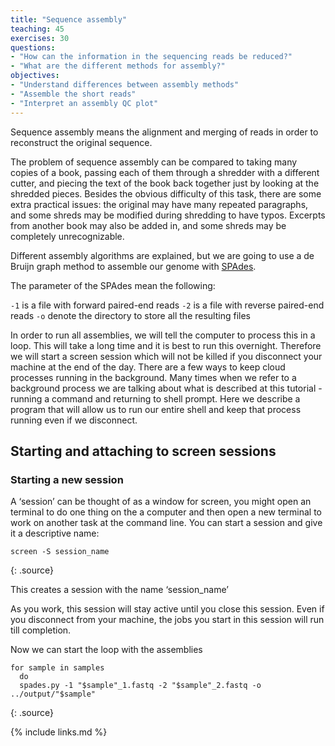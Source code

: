 ```yaml
---
title: "Sequence assembly"
teaching: 45
exercises: 30
questions:
- "How can the information in the sequencing reads be reduced?"
- "What are the different methods for assembly?"
objectives:
- "Understand differences between assembly methods"
- "Assemble the short reads"
- "Interpret an assembly QC plot"
---
```


Sequence assembly means the alignment and merging of reads in order to reconstruct the original sequence.

The problem of sequence assembly can be compared to taking many copies of a book, passing each of them through a shredder with a different cutter, and piecing the text of the book back together just by looking at the shredded pieces. Besides the obvious difficulty of this task, there are some extra practical issues: the original may have many repeated paragraphs, and some shreds may be modified during shredding to have typos. Excerpts from another book may also be added in, and some shreds may be completely unrecognizable.

Different assembly algorithms are explained, but we are going to use a de Bruijn graph method to assemble our genome with [SPAdes](http://bioinf.spbau.ru/spades).

The parameter of the SPAdes mean the following:

`-1` is a file with forward paired-end reads
`-2` is a file with reverse paired-end reads
`-o` denote the directory to store all the resulting files

In order to run all assemblies, we will tell the computer to process this in a loop. This will take a long time and it is best to run this overnight. Therefore we will start a screen session which will not be killed if you disconnect your machine at the end of the day.
There are a few ways to keep cloud processes running in the background. Many times when we refer to a background process we are talking about what is described at this tutorial - running a command and returning to shell prompt. Here we describe a program that will allow us to run our entire shell and keep that process running even if we disconnect.

## Starting and attaching to screen sessions

### Starting a new session

A ‘session’ can be thought of as a window for screen, you might open an terminal to do one thing on the a computer and then open a new terminal to work on another task at the command line. You can start a session and give it a descriptive name:

~~~
screen -S session_name
~~~
{: .source}

This creates a session with the name ‘session_name’

As you work, this session will stay active until you close this session. Even if you disconnect from your machine, the jobs you start in this session will run till completion.


Now we can start the loop with the assemblies

~~~
for sample in samples
  do
  spades.py -1 "$sample"_1.fastq -2 "$sample"_2.fastq -o ../output/"$sample"
~~~
{: .source}





{% include links.md %}
